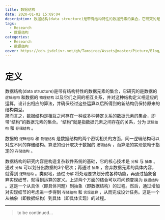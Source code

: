 ```yaml
---
title: 数据结构
date: 2020-01-02 15:09:04
description: 数据结构(data structure)是带有结构特性的数据元素的集合，它研究的是数据的 `逻辑结构` 和数据的 `物理结构` 以及它们之间的相互关系，并对这种结构定义相适应的运算，设计出相应的算法，并确保经过这些运算以后所得到的新结构仍保持原来的结构类型。
tags:
  - Research
  - 数据结构
categories:
  - Research
  - 数据结构
cover: https://cdn.jsdelivr.net/gh/Tamsiree/Assets@master/Picture/Blog/Cover/bg05e3c1f.jpg
---
```

# 定义
数据结构(data structure)是带有结构特性的数据元素的集合，它研究的是数据的 `逻辑结构` 和数据的 `物理结构` 以及它们之间的相互关系，并对这种结构定义相适应的运算，设计出相应的算法，并确保经过这些运算以后所得到的新结构仍保持原来的结构类型。  
简而言之，数据结构是相互之间存在一种或多种特定关系的数据元素的集合，即带“结构”的数据元素的集合。“结构”就是指数据元素之间存在的关系，分为 `逻辑结构` 和 `存储结构` 。

数据的 `逻辑结构` 和 `物理结构` 是数据结构的两个密切相关的方面，同一逻辑结构可以对应不同的存储结构。算法的设计取决于数据的 `逻辑结构` ，而算法的实现依赖于指定的 `存储结构` 。

数据结构的研究内容是构造复杂软件系统的基础，它的核心技术是 `分解` 与 `抽象` 。通过 `分解` 可以划分出数据的3个层次；再通过 `抽象` ，舍弃数据元素的具体内容，就得到 `逻辑结构` 。类似地，通过 `分解` 将处理要求划分成各种功能，再通过抽象舍弃实现细节，就得到运算的定义。上述两个方面的结合可以将问题变换为 `数据结构` 。这是一个从具体（即具体问题）到抽象（即数据结构）的过程。然后，通过增加对实现细节的考虑进一步得到 `存储结构` 和 `实现运算` ，从而完成设计任务。这是一个从抽象（即数据结构）到具体（即具体实现）的过程。




---
> to be continued...